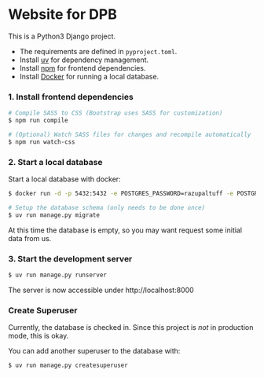 # Website for DPB

This is a Python3 Django project. 
- The requirements are defined in `pyproject.toml`. 
- Install [uv](https://github.com/astral-sh/uv) for dependency management.
- Install [npm](https://www.npmjs.com/) for frontend dependencies.
- Install [Docker](https://www.docker.com/) for running a local database.

### 1. Install frontend dependencies

```bash
# Compile SASS to CSS (Bootstrap uses SASS for customization)
$ npm run compile

# (Optional) Watch SASS files for changes and recompile automatically
$ npm run watch-css
```

### 2. Start a local database
Start a local database with docker:

```bash
$ docker run -d -p 5432:5432 -e POSTGRES_PASSWORD=razupaltuff -e POSTGRES_USER=dpb -e POSTGRES_DB=dpb postgres:16

# Setup the database schema (only needs to be done once)
$ uv run manage.py migrate
```

At this time the database is empty, so you may want request some initial data from us. 

### 3. Start the development server

```bash
$ uv run manage.py runserver
```

The server is now accessible under http://localhost:8000

### Create Superuser
Currently, the database is checked in. Since this project is *not* in production mode, this is okay. 

You can add another superuser to the database with:

```bash
$ uv run manage.py createsuperuser
```